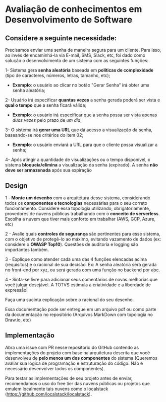 # Avaliação de conhecimentos em Desenvolvimento de Software

## Considere a seguinte necessidade:
 
Precisamos enviar uma senha de maneira segura para um cliente. Para isso, ao invés de encaminhá-la via E-mail, SMS, Slack, etc, foi dado como solução o desenvolvimento de um sistema com as seguintes funções:
 
1- Sistema gera <strong>senha aleatória</strong> baseada em <strong>políticas de complexidade</strong> (tipo de caracteres, números, letras, tamanho, etc); 
- **Exemplo**: o usuário ao clicar no botão "Gerar Senha" irá obter uma senha aleatória;

2- Usuário irá especificar <strong>quantas vezes</strong> a senha gerada poderá ser vista e <strong>qual o tempo</strong> que a senha ficará válida;
- **Exemplo**: o usuário irá especificar que a senha possa ser vista apenas <em>duas vezes</em> pelo prazo de <em>um dia</em>;

3- O sistema irá <strong>gerar uma URL</strong> que dá acesso a visualização da senha, baseando-se nos critérios do item 02;
- **Exemplo**: o usuário enviará a URL para que o cliente possa visualizar a senha;

4- Após atingir a quantidade de visualizações ou o tempo disponível, o sistema <strong>bloqueia/elimina</strong> a visualização da senha (expirado).
A senha <strong>não deve ser armazenada</strong> após sua expiração

## Design

1 - <strong>Monte um desenho</strong> com a arquitetura desse sistema, considerando todos os <strong>componentes e tecnologias</strong> necessárias para o seu correto funcionamento. Considere essa topologia utilizando, obrigatoriamente, provedores de nuvens públicas trabalhando com o <strong>conceito de serverless</strong>. Escolha a nuvem que tiver mais conforto em trabalhar (AWS, GCP, Azure, etc)
 
2 - Avalie quais <strong>controles de segurança</strong> são pertinentes para esse sistema, com o objetivo de protegê-lo ao máximo, evitando vazamento de dados (ex: considere o <strong>OWASP Top10</strong>). Questões de auditoria e logging são importantes também. 
 
3 - Explique como atender cada uma das 4 funções elencadas acima (requisítos) e o racional de sua decisão. Ex: A senha aleatória será gerada no front-end por xyz, ou será gerada com uma função no backend por abc.

4 - Sinta-se livre para adicionar seus comentários de novas melhorias que você julgar desejável. A TOTVS estimula a criatividade e a liberdade de expressão!
 
Faça uma sucinta explicação sobre o racional do seu desenho.

Essa documentação pode ser entregue em um arquivo pdf ou como parte da documentação no repositório (Arquivos MarkDown com topologia no Draw.io, etc)

## Implementação

Abra uma issue com PR nesse repositorio do GitHub contendo as implementações do projeto com base na arquitetura descrita que você desenvolveu de <strong>pelo menos um dos componentes</strong> do sistema (Queremos avaliar sua lógica de programação e estruturação do código. Não é necessário desenvolver todos os componentes). 

Para testar as implementações de seu projeto antes de enviar, recomendamos o uso do free tier das nuvens públicas ou projetos que emulem localmente tais nuvens como o localstack (https://github.com/localstack/localstack).
